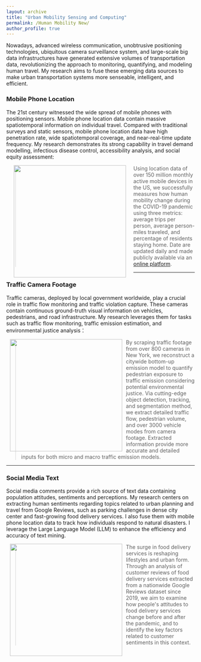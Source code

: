 ```yaml
---
layout: archive
title: "Urban Mobility Sensing and Computing"
permalink: /Human Mobility New/
author_profile: true
---
```


Nowadays, advanced wireless communication, unobtrusive positioning technologies, ubiquitous camera surveillance system, 
and large-scale big data infrastructures have generated extensive volumes of transportation data,
revolutionizing the approach to monitoring, quantifying, and modeling human travel. 
My research aims to fuse these emerging data sources to make urban transportation systems more senseable, intelligent, and efficient.

### Mobile Phone Location
The 21st century witnessed the wide spread of mobile phones with positioning sensors.
Mobile phone location data contain massive spatiotemporal information on individual travel. 
Compared with traditional surveys and static sensors, mobile phone location data have 
high penetration rate, wide spatiotemporal coverage, and near-real-time update frequency. 
My research demonstrates its strong capability in travel demand modelling, infectious disease control, 
accessibility analysis, and social equity assessment:

<a href="https://journals.sagepub.com/doi/full/10.1177/03611981211043813"><img style="float: left" src="https://songhuahu-umd.github.io/images/FF11.png" width="300" hspace="20"></a>
> Using location data of over 150 million monthly active mobile devices in the US, 
we successfully measures how human mobility change during the COVID-19 pandemic using three metrics: 
average trips per person, average person-miles traveled, and percentage of residents staying home. Date are updated daily 
and made publicly available via an [online platform](https://data.covid.umd.edu/).

---

### Traffic Camera Footage
Traffic cameras, deployed by local government worldwide, play a crucial role in traffic flow monitoring and traffic violation capture. 
These cameras contain continuous ground-truth visual information on vehicles, pedestrians, and road infrastructure. 
My research leverages them for tasks such as traffic flow monitoring, traffic emission estimation, and environmental justice analysis：

<img style="float: left" src="https://songhuahu-umd.github.io/images/camera0.gif" width="300" hspace="10">

> By scraping traffic footage from over 800 cameras in New York, we reconstruct a citywide
bottom-up emission model to quantify pedestrian exposure to traffic emission considering potential environmental justice.
Via cutting-edge object detection, tracking, and segmentation method, we extract detailed traffic flow, 
pedestrian volume, and over 3000 vehicle modes from camera footage. 
Extracted information provide more accurate and detailed inputs for both micro and macro traffic emission models.

---

### Social Media Text
Social media comments provide a rich source of text data containing population attitudes, sentiments and perceptions.
My research centers on extracting human sentiments regarding topics related to urban planning and travel from Google Reviews, 
such as parking challenges in dense city center and fast-growing food delivery services. 
I also fuse them with mobile phone location data to track how individuals respond to natural disasters. 
I leverage the Large Language Model (LLM) to enhance the efficiency and accuracy of text mining.

<img style="float: left" src="https://songhuahu-umd.github.io/images/social_media.jpg" width="300" hspace="10">

> The surge in food delivery services is reshaping lifestyles and urban form.
Through an analysis of customer reviews of food delivery services extracted from a nationwide Google Reviews dataset since 2019, 
we aim to examine how people's attitudes to food delivery services change before and after the pandemic, 
and to identify the key factors related to customer sentiments in this context.
